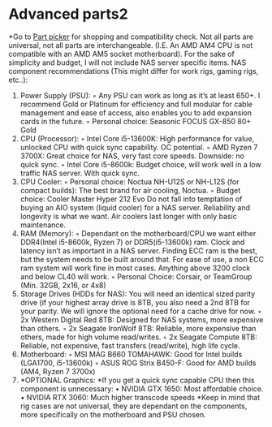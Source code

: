 # Advanced parts2


*Go to [Part picker](https://ca.pcpartpicker.com/) for shopping and compatibility check. Not all parts are universal, 
not all parts are interchangeable. (I.E. An AMD AM4 CPU is not compatible with an AMD AM5 socket motherboard). For the sake of simplicity and budget, I will not include NAS server specific items.
NAS component recommendations (This might differ for work rigs, gaming rigs, etc..):
1. Power Supply (PSU):
   ◦ Any PSU can work as long as it’s at least 650+. I recommend Gold or Platinum for efficiency and full modular
   for cable management and ease of access, also enables you to add expansion cards in the future.
   ◦ Personal choice: Seasonic FOCUS GX-850 80+ Gold
2. CPU (Processor):
   ◦ Intel Core i5-13600K: High performance for value, unlocked CPU with quick sync capability. OC potential.
   ◦ AMD Ryzen 7 3700X: Great choice for NAS, very fast core speeds. Downside: no quick sync.
   ◦ Intel Core i5-8600k: Budget choice, will work well in a low traffic NAS server. With quick sync.
3. CPU Cooler:
   ◦ Personal choice: Noctua NH-U12S or NH-L12S (for compact builds): The best brand for air cooling, Noctua.
   ◦ Budget choice: Cooler Master Hyper 212 Evo
   Do not fall into temptation of buying an AIO system (liquid cooler) for a NAS server. Reliability and longevity is
   what we want. Air coolers last longer with only basic maintenance.
4. RAM (Memory):
   ◦ Dependant on the motherboard/CPU we want either DDR4(Intel i5-8600k, Ryzen 7) or DDR5(i5-13600k)
   ram. Clock and latency isn’t as important in a NAS server. Finding ECC ram is the best, but the system needs
   to be built around that. For ease of use, a non ECC ram system will work fine in most cases. Anything above
   3200 clock and below CL40 will work.
   ◦ Personal Choice: Corsair, or TeamGroup (Min. 32GB, 2x16, or 4x8)
5. Storage Drives (HDDs for NAS): You will need an identical sized parity drive (if your highest array drive is 8TB,
   you also need a 2nd 8TB for your parity. We will ignore the optional need for a cache drive for now.
   ◦ 2x Western Digital Red 8TB: Designed for NAS systems, more expensive than others.
   ◦ 2x Seagate IronWolf 8TB: Reliable, more expensive than others, made for high volume read/writes.
   ◦ 2x Seagate Compute 8TB: Reliable, not expensive, fast transfers (read/write), high life cycle.
6. Motherboard:
   ◦ MSI MAG B660 TOMAHAWK: Good for Intel builds (LGA1700, i5-13600k)
   ◦ ASUS ROG Strix B450-F: Good for AMD builds (AM4, Ryzen 7 3700x)
7. *OPTIONAL Graphics: *If you get a quick sync capable CPU then this component is unnecessary:
   • NVIDIA GTX 1650: Most affordable choice.
   • NVIDIA RTX 3060: Much higher transcode speeds
   *Keep in mind that rig cases are not universal, they are dependant on the components, more specifically on the
   motherboard and PSU chosen.
